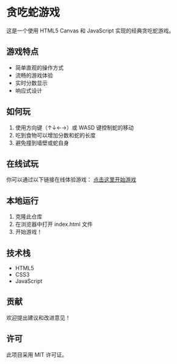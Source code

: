 # 贪吃蛇游戏

这是一个使用 HTML5 Canvas 和 JavaScript 实现的经典贪吃蛇游戏。

## 游戏特点

- 简单直观的操作方式
- 流畅的游戏体验
- 实时分数显示
- 响应式设计

## 如何玩

1. 使用方向键（↑↓←→）或 WASD 键控制蛇的移动
2. 吃到食物可以增加分数和蛇的长度
3. 避免撞到墙壁或蛇自身

## 在线试玩

你可以通过以下链接在线体验游戏：
[点击这里开始游戏](https://[你的GitHub用户名].github.io/snake-game/)

## 本地运行

1. 克隆此仓库
2. 在浏览器中打开 index.html 文件
3. 开始游戏！

## 技术栈

- HTML5
- CSS3
- JavaScript

## 贡献

欢迎提出建议和改进意见！

## 许可

此项目采用 MIT 许可证。